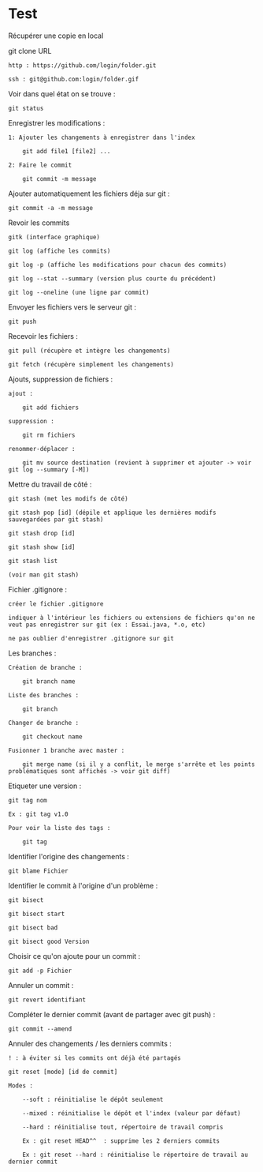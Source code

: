 # Test
Récupérer une copie en local

  git clone URL

    http : https://github.com/login/folder.git

    ssh : git@github.com:login/folder.gif


Voir dans quel état on se trouve :

	git status

Enregistrer les modifications :

	1: Ajouter les changements à enregistrer dans l'index

		git add file1 [file2] ...

	2: Faire le commit

		git commit -m message



Ajouter automatiquement les fichiers déja sur git :

	git commit -a -m message


Revoir les commits

	gitk (interface graphique)

	git log (affiche les commits)

	git log -p (affiche les modifications pour chacun des commits)

	git log --stat --summary (version plus courte du précédent)

	git log --oneline (une ligne par commit)


Envoyer les fichiers vers le serveur git :

	git push

Recevoir les fichiers :

	git pull (récupère et intègre les changements)

	git fetch (récupère simplement les changements)

Ajouts, suppression de fichiers :

	ajout : 

		git add fichiers
	
	suppression :

		git rm fichiers

	renommer-déplacer :
	
		git mv source destination (revient à supprimer et ajouter -> voir git log --summary [-M])

Mettre du travail de côté :

	git stash (met les modifs de côté)

	git stash pop [id] (dépile et applique les dernières modifs sauvegardées par git stash)

	git stash drop [id]

	git stash show [id]

	git stash list

	(voir man git stash)

Fichier .gitignore :

	créer le fichier .gitignore

	indiquer à l'intérieur les fichiers ou extensions de fichiers qu'on ne veut pas enregistrer sur git (ex : Essai.java, *.o, etc)

	ne pas oublier d'enregistrer .gitignore sur git

Les branches :

	Création de branche :

		git branch name

	Liste des branches :

		git branch

	Changer de branche :
		
		git checkout name

	Fusionner 1 branche avec master :
		
		git merge name (si il y a conflit, le merge s'arrête et les points problématiques sont affichés -> voir git diff)

Etiqueter une version :

	git tag nom
	
	Ex : git tag v1.0

	Pour voir la liste des tags :
		
		git tag

Identifier l'origine des changements :

	git blame Fichier

Identifier le commit à l'origine d'un problème :

	git bisect
	
	git bisect start

	git bisect bad

	git bisect good Version

Choisir ce qu'on ajoute pour un commit :

	git add -p Fichier

Annuler un commit :

	git revert identifiant

Compléter le dernier commit (avant de partager avec git push) :

	git commit --amend

Annuler des changements / les derniers commits :

	! : à éviter si les commits ont déjà été partagés

	git reset [mode] [id de commit]

	Modes :

		--soft : réinitialise le dépôt seulement

		--mixed : réinitialise le dépôt et l'index (valeur par défaut)

		--hard : réinitialise tout, répertoire de travail compris

		Ex : git reset HEAD^^  : supprime les 2 derniers commits

		Ex : git reset --hard : réinitialise le répertoire de travail au dernier commit

